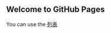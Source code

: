 ## Welcome to GitHub Pages

You can use the [列表](https://github.com/RonDingDing/ron/Python3/basics/list.md)  
